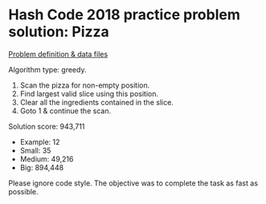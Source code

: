 # Hash Code 2018 practice problem solution: Pizza

[Problem definition & data files](https://bytefreaks.net/google/practice-problem-for-google-hash-code-2018)

Algorithm type: greedy. 
1. Scan the pizza for non-empty position.
2. Find largest valid slice using this position.
3. Clear all the ingredients contained in the slice.
4. Goto 1 & continue the scan.

Solution score: 943,711 
- Example: 12
- Small: 35
- Medium: 49,216
- Big: 894,448

Please ignore code style. The objective was to complete the task as fast as possible.
